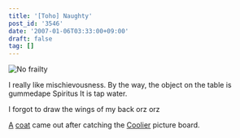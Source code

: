 ```yaml
---
title: '[Toho] Naughty'
post_id: '3546'
date: '2007-01-06T03:33:00+09:00'
draft: false
tag: []
---
```


![No frailty](https://danmaq.com/image/illustrations/mono/2004-2007/kiddy_s.jpg)

I really like mischievousness. By the way, the object on the table is gummedape Spiritus It is tap water.

I forgot to draw the wings of my back orz orz

[A](http://www5d.biglobe.ne.jp/%7Ecoolier2/) [coat](/image/illustrations/pbbs/2005-2007/tohov_004610_1.png) came out after catching the [Coolier](http://www5d.biglobe.ne.jp/%7Ecoolier2/) picture board.